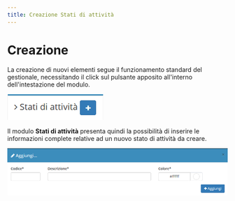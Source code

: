 ```yaml
---
title: Creazione Stati di attività
---
```


# Creazione

La creazione di nuovi elementi segue il funzionamento standard del gestionale, necessitando il click sul pulsante apposito all'interno dell'intestazione del modulo.

![Screenshot creazione stati di attivit&#xE0;](../../../../.gitbook/assets/aggiuntastatidiattivita.PNG)

Il modulo **Stati di attività** presenta quindi la possibilità di inserire le informazioni complete relative ad un nuovo stato di attività da creare.

![Screenshot creazione stati di attivit&#xE0;](../../../../.gitbook/assets/aggiungerestatidiattivita.PNG)

